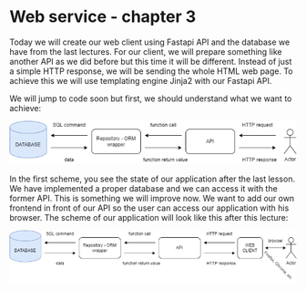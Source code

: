 # Web service - chapter 3

Today we will create our web client using Fastapi API and the database we have from the last lectures. For our client, we will prepare something like another API as we did before but this time it will be different. Instead of just a simple HTTP response, we will be sending the whole HTML web page. To achieve this we will use templating engine Jinja2 with our Fastapi API. 

We will jump to code soon but first, we should understand what we want to achieve:

![03_real_db_orm](docs/03_real_db_orm.png)

In the first scheme, you see the state of our application after the last lesson. We have implemented a proper database and we can access it with the former API. This is something we will improve now. We want to add our own frontend in front of our API so the user can access our application with his browser. The scheme of our application will look like this after this lecture:

![05_web_client](docs/05_web_client.png)
